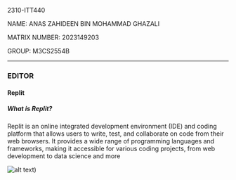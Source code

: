 2310-ITT440

NAME: ANAS ZAHIDEEN BIN MOHAMMAD GHAZALI

MATRIX NUMBER: 2023149203

GROUP: M3CS2554B

---------------------------------------------------------------------------------------------------------------------------------------------------------------------------------------------------------------------------------------------------------------------------------------------

### EDITOR

#### Replit 

##### What is Replit?
   
Replit is an online integrated development environment (IDE) and coding platform that allows users to write, test, and collaborate on code from their web browsers. It provides a wide range of programming languages and frameworks, making it accessible for various coding projects, from web development to data science and more

![alt text](https://www.google.com/url?sa=i&url=https%3A%2F%2Freplit.com%2F&psig=AOvVaw263iPiufh9M8hkxCtRbJft&ust=1699253149397000&source=images&cd=vfe&opi=89978449&ved=0CBIQjRxqFwoTCMDbgLShrIIDFQAAAAAdAAAAABAE))   

